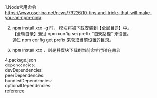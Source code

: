 1.Node常用命令    
https://www.oschina.net/news/79226/10-tips-and-tricks-that-will-make-you-an-npm-ninja    

2. npm install xxx -g 时， 模块将被下载安装到【全局目录】中。    
【全局目录】通过 npm config set prefix "目录路径" 来设置。    
通过 npm config get prefix 来获取当前设置的目录。    

3. npm install xxx ，则是将模块下载到当前命令行所在目录    

4.package.json    
	dependencies:    
	devDependencies:    
	peerDependencies:    
	bundledDependencies:    
	optionalDependencies:    
	[reference](https://stackoverflow.com/questions/18875674/whats-the-difference-between-dependencies-devdependencies-and-peerdependencies)

